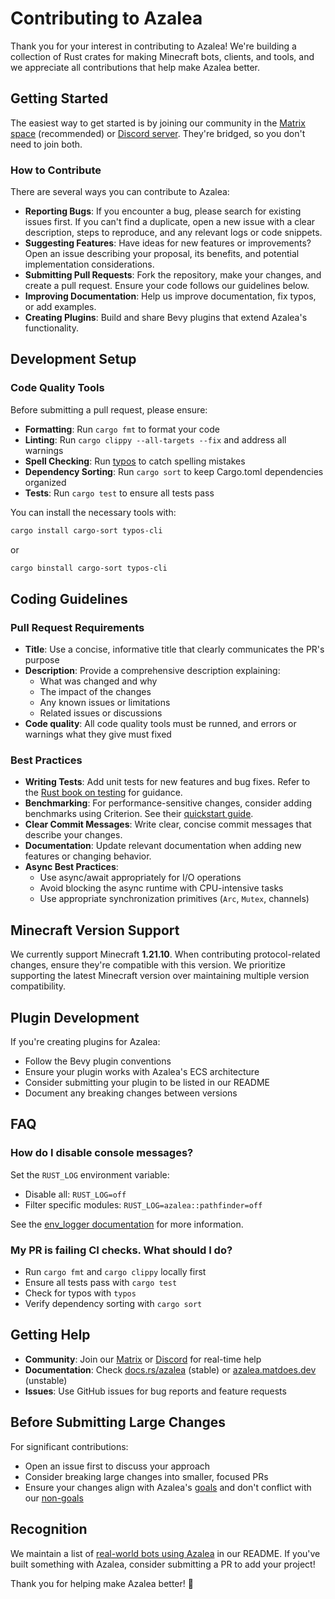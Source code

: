 # Contributing to Azalea

Thank you for your interest in contributing to Azalea! We're building a collection of Rust crates for making Minecraft bots, clients, and tools, and we appreciate all contributions that help make Azalea better.

## Getting Started

The easiest way to get started is by joining our community in the [Matrix space](https://matrix.to/#/#azalea:matdoes.dev) (recommended) or [Discord server](https://discord.gg/FaRey6ytmC). They're bridged, so you don't need to join both.

### How to Contribute

There are several ways you can contribute to Azalea:

- **Reporting Bugs**: If you encounter a bug, please search for existing issues first. If you can't find a duplicate, open a new issue with a clear description, steps to reproduce, and any relevant logs or code snippets.
- **Suggesting Features**: Have ideas for new features or improvements? Open an issue describing your proposal, its benefits, and potential implementation considerations.
- **Submitting Pull Requests**: Fork the repository, make your changes, and create a pull request. Ensure your code follows our guidelines below.
- **Improving Documentation**: Help us improve documentation, fix typos, or add examples.
- **Creating Plugins**: Build and share Bevy plugins that extend Azalea's functionality.

## Development Setup

### Code Quality Tools

Before submitting a pull request, please ensure:

- **Formatting**: Run `cargo fmt` to format your code
- **Linting**: Run `cargo clippy --all-targets --fix` and address all warnings
- **Spell Checking**: Run [typos](https://github.com/crate-ci/typos) to catch spelling mistakes
- **Dependency Sorting**: Run `cargo sort` to keep Cargo.toml dependencies organized
- **Tests**: Run `cargo test` to ensure all tests pass

You can install the necessary tools with:
```bash
cargo install cargo-sort typos-cli
```
or
```bash
cargo binstall cargo-sort typos-cli
```

## Coding Guidelines

### Pull Request Requirements

- **Title**: Use a concise, informative title that clearly communicates the PR's purpose
- **Description**: Provide a comprehensive description explaining:
  - What was changed and why
  - The impact of the changes
  - Any known issues or limitations
  - Related issues or discussions
- **Code quality**: All code quality tools must be runned, and errors or warnings what they give must fixed

### Best Practices

- **Writing Tests**: Add unit tests for new features and bug fixes. Refer to the [Rust book on testing](https://doc.rust-lang.org/book/ch11-01-writing-tests.html) for guidance.
- **Benchmarking**: For performance-sensitive changes, consider adding benchmarks using Criterion. See their [quickstart guide](https://github.com/bheisler/criterion.rs#quickstart).
- **Clear Commit Messages**: Write clear, concise commit messages that describe your changes.
- **Documentation**: Update relevant documentation when adding new features or changing behavior.
- **Async Best Practices**: 
  - Use async/await appropriately for I/O operations
  - Avoid blocking the async runtime with CPU-intensive tasks
  - Use appropriate synchronization primitives (`Arc`, `Mutex`, channels)

## Minecraft Version Support

We currently support Minecraft **1.21.10**. When contributing protocol-related changes, ensure they're compatible with this version. We prioritize supporting the latest Minecraft version over maintaining multiple version compatibility.

## Plugin Development

If you're creating plugins for Azalea:

- Follow the Bevy plugin conventions
- Ensure your plugin works with Azalea's ECS architecture
- Consider submitting your plugin to be listed in our README
- Document any breaking changes between versions

## FAQ

### How do I disable console messages?
Set the `RUST_LOG` environment variable:
- Disable all: `RUST_LOG=off`
- Filter specific modules: `RUST_LOG=azalea::pathfinder=off`

See the [env_logger documentation](https://docs.rs/env_logger) for more information.

### My PR is failing CI checks. What should I do?
- Run `cargo fmt` and `cargo clippy` locally first
- Ensure all tests pass with `cargo test`
- Check for typos with `typos`
- Verify dependency sorting with `cargo sort`

## Getting Help

- **Community**: Join our [Matrix](https://matrix.to/#/#azalea:matdoes.dev) or [Discord](https://discord.gg/FaRey6ytmC) for real-time help
- **Documentation**: Check [docs.rs/azalea](https://docs.rs/azalea) (stable) or [azalea.matdoes.dev](https://azalea.matdoes.dev) (unstable)
- **Issues**: Use GitHub issues for bug reports and feature requests

## Before Submitting Large Changes

For significant contributions:
- Open an issue first to discuss your approach
- Consider breaking large changes into smaller, focused PRs
- Ensure your changes align with Azalea's [goals](#goals) and don't conflict with our [non-goals](#non-goals)

## Recognition

We maintain a list of [real-world bots using Azalea](https://github.com/azalea-rs/azalea#real-world-bots-using-azalea) in our README. If you've built something with Azalea, consider submitting a PR to add your project!

Thank you for helping make Azalea better! 🚀
